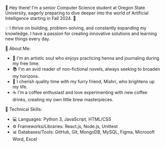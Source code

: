 👋 Hey there! I'm a senior Computer Science student at Oregon State University, eagerly preparing to dive deeper into the world of Artificial Intelligence starting in Fall 2024. 🤖

💡 I thrive on building, problem-solving, and constantly expanding my knowledge. I have a passion for creating innovative solutions and learning new things every day.

🌟 About Me:
- 🎨 I'm an artistic soul who enjoys practicing henna and journaling during my free time.
- 📚 I'm an avid reader of non-fictional novels, always seeking to broaden my horizons.
- 🐾 I cherish quality time with my furry friend, Mishri, who brightens up my life.
- ☕ I'm a coffee enthusiast and love experimenting with new coffee drinks, creating my own little brew masterpieces.


🚀 Technical Skills:
- 💻 Languages: Python 3, JavaScript, HTML/CSS
- ⚙️ Frameworks/Libraries: React.js, Node.js, Unittest
- 📊 Databases/Tools: GitHub, Git, MongoDB, MySQL, Figma, Microsoft Word, Excel


